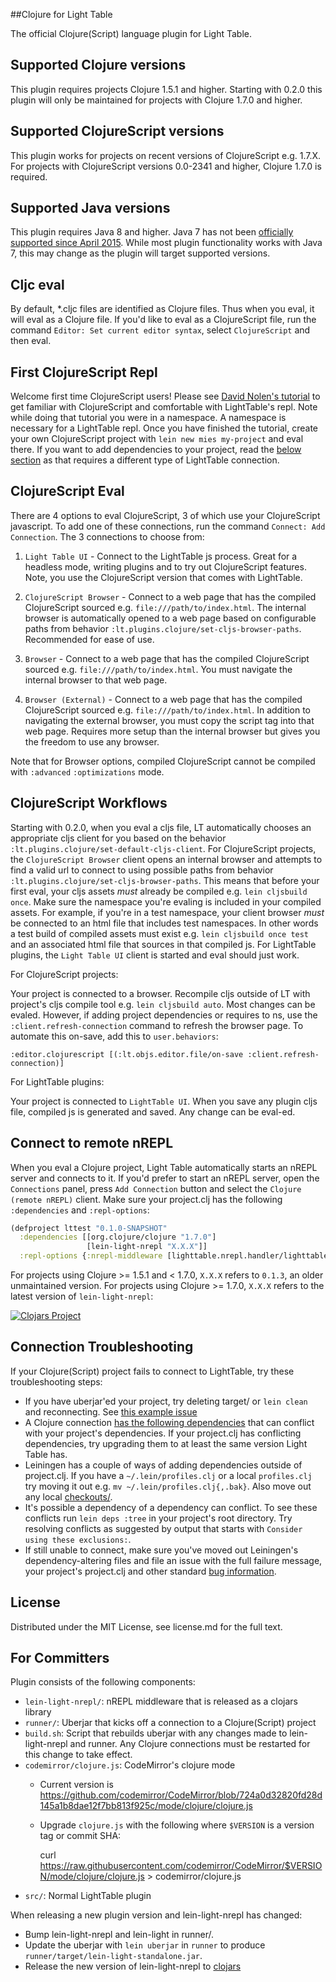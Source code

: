 ##Clojure for Light Table

The official Clojure(Script) language plugin for Light Table.

## Supported Clojure versions

This plugin requires projects Clojure 1.5.1 and higher. Starting with 0.2.0 this plugin will only be maintained for projects with Clojure 1.7.0 and higher.

## Supported ClojureScript versions

This plugin works for projects on recent versions of ClojureScript e.g. 1.7.X. For projects with ClojureScript versions 0.0-2341 and higher, Clojure 1.7.0 is required.

## Supported Java versions

This plugin requires Java 8 and higher. Java 7 has not been [officially supported since April 2015](http://www.oracle.com/technetwork/java/javase/downloads/eol-135779.html). While most plugin functionality works with Java 7, this may change as the plugin will target supported versions.

## Cljc eval

By default, \*.cljc files are identified as Clojure files. Thus when you eval, it will eval as a
Clojure file. If you'd like to eval as a ClojureScript file, run the command `Editor: Set current
editor syntax`, select `ClojureScript` and then eval.

## First ClojureScript Repl

Welcome first time ClojureScript users! Please see [David Nolen's tutorial](https://github.com/swannodette/lt-cljs-tutorial) to get familiar with ClojureScript and comfortable with LightTable's repl. Note while doing that tutorial you were in a namespace. A namespace is necessary for a LightTable repl. Once you have finished the tutorial, create your own ClojureScript project with `lein new mies my-project` and eval there. If you want to add dependencies to your project, read the [below section](#clojurescript-eval) as that requires a different type of LightTable connection.

## ClojureScript Eval

There are 4 options to eval ClojureScript, 3 of which use your ClojureScript javascript. To add one of these connections, run the command `Connect: Add Connection`. The 3 connections to choose from:

1. `Light Table UI` - Connect to the LightTable js process. Great for a headless mode, writing plugins and to try out ClojureScript features. Note, you use the ClojureScript version that comes with LightTable.

2. `ClojureScript Browser` - Connect to a web page that has the compiled ClojureScript sourced e.g. `file:///path/to/index.html`. The internal browser is automatically opened to a web page based on configurable paths from behavior `:lt.plugins.clojure/set-cljs-browser-paths`. Recommended for ease of use.

3. `Browser` - Connect to a web page that has the compiled ClojureScript sourced e.g. `file:///path/to/index.html`. You must navigate the internal browser to that web page.

4. `Browser (External)` - Connect to a web page that has the compiled ClojureScript sourced e.g. `file:///path/to/index.html`. In addition to navigating the external browser, you must copy the script tag into that web page. Requires more setup than the internal browser but gives you the freedom to use any browser.

Note that for Browser options, compiled ClojureScript cannot be compiled with `:advanced` `:optimizations` mode.

## ClojureScript Workflows

Starting with 0.2.0, when you eval a cljs file, LT automatically chooses an appropriate cljs client for you based on the behavior `:lt.plugins.clojure/set-default-cljs-client`.
For ClojureScript projects, the `ClojureScript Browser` client opens an internal browser and attempts to find a valid url to connect to using possible paths from behavior `:lt.plugins.clojure/set-cljs-browser-paths`.
This means that before your first eval, your cljs assets _must_ already be compiled e.g. `lein cljsbuild once`. Make sure the namespace you're evaling is included in your compiled assets. For
example, if you're in a test namespace, your client browser _must_ be connected to an html file that includes test namespaces. In other words a test build of compiled assets must exist e.g. `lein cljsbuild once test` and an associated html file that sources in that compiled js.
For LightTable plugins, the `Light Table UI` client is started and eval should just work.

For ClojureScript projects:

Your project is connected to a browser. Recompile cljs outside of LT with project's cljs compile tool e.g. `lein cljsbuild auto`.
Most changes can be evaled. However, if adding project dependencies or requires to ns, use the `:client.refresh-connection` command
to refresh the browser page. To automate this on-save, add this to `user.behaviors`:

```clojurescript
:editor.clojurescript [(:lt.objs.editor.file/on-save :client.refresh-connection)]
```

For LightTable plugins:

Your project is connected to `LightTable UI`. When you save any plugin cljs file, compiled js is generated and saved. Any change
can be eval-ed.

## Connect to remote nREPL

When you eval a Clojure project, Light Table automatically starts an nREPL server and connects to it. If you'd prefer to start an nREPL server,
open the `Connections` panel, press `Add Connection` button and select the `Clojure (remote nREPL)` client. Make sure your project.clj
has the following `:dependencies` and `:repl-options`:

```clojure
(defproject lttest "0.1.0-SNAPSHOT"
  :dependencies [[org.clojure/clojure "1.7.0"]
                 [lein-light-nrepl "X.X.X"]]
  :repl-options {:nrepl-middleware [lighttable.nrepl.handler/lighttable-ops]})
```

For projects using Clojure >= 1.5.1 and < 1.7.0, `X.X.X` refers to `0.1.3`, an older unmaintained version.
For projects using Clojure >= 1.7.0, `X.X.X` refers to the latest version of `lein-light-nrepl`:

[![Clojars Project](http://clojars.org/lein-light-nrepl/latest-version.svg)](http://clojars.org/lein-light-nrepl)

## Connection Troubleshooting

If your Clojure(Script) project fails to connect to LightTable, try these troubleshooting steps:

* If you have uberjar'ed your project, try deleting target/ or `lein clean` and reconnecting. See [this example issue](https://github.com/LightTable/LightTable/issues/1880)
* A Clojure connection [has the following dependencies](https://github.com/LightTable/Clojure/blob/8da0a05e998917d1d67d58c7bed9f95b6abad5c9/lein-light-nrepl/project.clj#L6-L13)
  that can conflict with your project's dependencies. If your project.clj has conflicting dependencies, try upgrading them to at least the same version Light Table has.
* Leiningen has a couple of ways of adding dependencies outside of project.clj. If you have a `~/.lein/profiles.clj` or a local `profiles.clj` try moving it out e.g. `mv ~/.lein/profiles.clj{,.bak}`. Also move out any local [checkouts/](https://github.com/technomancy/leiningen/blob/d40fdd4da363a21e9e2e469fd4418697e61c06b3/doc/TUTORIAL.md#checkout-dependencies).
* It's possible a dependency of a dependency can conflict. To see these conflicts run `lein deps :tree` in your project's root directory.
  Try resolving conflicts as suggested by output that starts with `Consider using these exclusions:`.
* If still unable to connect, make sure you've moved out Leiningen's dependency-altering files and file an issue with the full failure message, your project's project.clj and other standard [bug information](https://github.com/LightTable/LightTable/blob/master/CONTRIBUTING.md#bugs).

## License

Distributed under the MIT License, see license.md for the full text.

## For Committers

Plugin consists of the following components:

* `lein-light-nrepl/`: nREPL middleware that is released as a clojars library
* `runner/`: Uberjar that kicks off a connection to a Clojure(Script) project
* `build.sh`: Script that rebuilds uberjar with any changes made to lein-light-nrepl and runner. Any Clojure connections must be restarted for this change to take effect.
* `codemirror/clojure.js`: CodeMirror's clojure mode
   * Current version is
     https://github.com/codemirror/CodeMirror/blob/724a0d32820fd28d145a1b8dae12f7bb813f925c/mode/clojure/clojure.js
   * Upgrade `clojure.js` with the following where `$VERSION` is a version tag or commit SHA:

     curl https://raw.githubusercontent.com/codemirror/CodeMirror/$VERSION/mode/clojure/clojure.js > codemirror/clojure.js
* `src/`: Normal LightTable plugin

When releasing a new plugin version and lein-light-nrepl has changed:

* Bump lein-light-nrepl and lein-light in runner/.
* Update the uberjar with `lein uberjar` in `runner` to produce `runner/target/lein-light-standalone.jar`.
* Release the new version of lein-light-nrepl to [clojars](https://clojars.org/lein-light-nrepl)
